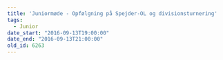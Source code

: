 ```yaml
---
title: 'Juniormøde - Opfølgning på Spejder-OL og divisionsturnering'
tags:
  - Junior
date_start: "2016-09-13T19:00:00"
date_end: "2016-09-13T21:00:00"
old_id: 6263
---
```

